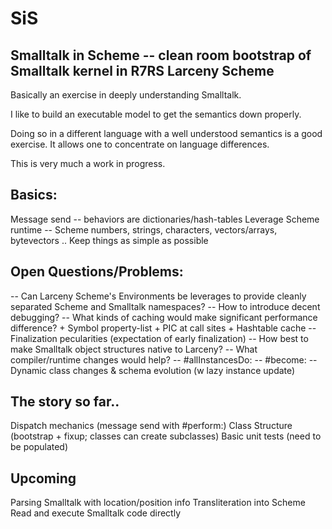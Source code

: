 # SiS

## Smalltalk in Scheme -- clean room bootstrap of Smalltalk kernel in R7RS Larceny Scheme

Basically an exercise in deeply understanding Smalltalk.

I like to build an executable model to get the semantics down properly.

Doing so in a different language with a well understood semantics is a good exercise.  It allows one to concentrate on language differences.

This is very much a work in progress.

## Basics:
  Message send 
   -- behaviors are dictionaries/hash-tables
  Leverage Scheme runtime
   -- Scheme numbers, strings, characters, vectors/arrays, bytevectors ..
  Keep things as simple as possible

## Open Questions/Problems:
  -- Can Larceny Scheme's Environments be leverages to provide cleanly separated Scheme and Smalltalk namespaces?
  -- How to introduce decent debugging?
  -- What kinds of caching would make significant performance difference?
      + Symbol property-list
      + PIC at call sites
      + Hashtable cache
  -- Finalization pecularities (expectation of early finalization)
  -- How best to make Smalltalk object structures native to Larceny?
  -- What compiler/runtime changes would help?
  -- #allInstancesDo:
  -- #become:
  -- Dynamic class changes & schema evolution (w lazy instance update)

## The story so far..
  Dispatch mechanics (message send with #perform:)
  Class Structure (bootstrap + fixup; classes can create subclasses)
  Basic unit tests (need to be populated)

## Upcoming
  Parsing Smalltalk with location/position info
  Transliteration into Scheme
  Read and execute Smalltalk code directly
  
    


